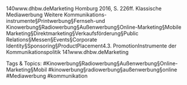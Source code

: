 140www.dhbw.deMarketing
Homburg 2016, S. 226ff.
Klassische Mediawerbung
Weitere Kommunikations-instrumente§Printwerbung§Fernseh-und Kinowerbung§Radiowerbung§Außenwerbung§Online-Marketing§Mobile Marketing§Direktmarketing§Verkaufsförderung§Public Relations§Messen§Events§Corporate Identity§Sponsoring§ProductPlacement4.3. PromotionInstrumente der Kommunikationspolitik
141www.dhbw.deMarketing

   Tags & Topics:
   #Kinowerbung§Radiowerbung§Außenwerbung§Online-Marketing§Mobil
   #kinowerbung§radiowerbung§außenwerbung§online
   #Mediawerbung
   #kommunikation